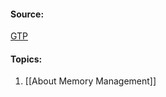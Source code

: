 #### Source:
[GTP](https://www.javatpoint.com/os-memory-management-introduction)


#### Topics:

1. [[About Memory Management]]